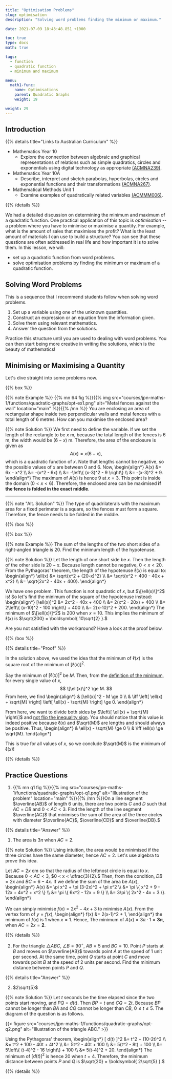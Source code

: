 ```yaml
---
title: "Optimisation Problems"
slug: optimisation
description: "Solving word problems finding the minimum or maximum."

date: 2021-07-09 18:43:48.851 +1000

toc: true
type: docs
math: true

tags:
  - function
  - quadratic function
  - minimum and maximum

menu:
  math1-func:
    name: Optimisations
    parent: Quadratic Graphs
    weight: 19

weight: 29
---
```


## Introduction

{{% details title="Links to Australian Curriculum" %}}

- Mathematics Year 10
    - Explore the connection between algebraic and graphical representations of relations such as simple quadratics, circles and exponentials using digital technology as appropriate [(ACMNA239)](https://www.australiancurriculum.edu.au/f-10-curriculum/mathematics/?strand=Number+and+Algebra&strand=Measurement+and+Geometry&strand=Statistics+and+Probability&capability=ignore&priority=ignore&year=11761&elaborations=true&cd=ACMNA239&searchTerm=ACMNA239#dimension-content).
- Mathematics Year 10A
    - Describe, interpret and sketch parabolas, hyperbolas, circles and exponential functions and their transformations [(ACMNA267)](https://www.australiancurriculum.edu.au/f-10-curriculum/mathematics/?strand=Number+and+Algebra&strand=Measurement+and+Geometry&strand=Statistics+and+Probability&capability=ignore&priority=ignore&year=11762&elaborations=true&cd=ACMNA267&searchTerm=ACMNA267#dimension-content).
- Mathematical Methods Unit 1
    - Examine examples of quadratically related variables [(ACMMM006)](https://www.australiancurriculum.edu.au/senior-secondary-curriculum/mathematics/mathematical-methods/?unit=Unit+1&cd=ACMMM006&searchTerm=ACMMM010#dimension-content).

{{% /details %}}

We had a detailed discussion on determining the minimum and maximum of a quadratic function. One practical application of this topic is *optimisation* -- a problem where you have to minimise or maximise a quantity. For example, what is the amount of sales that maximises the profit? What is the least amount of materials I can use to build a structure? You can see that these questions are often addressed in real life and how important it is to solve them. In this lesson, we will:
- set up a quadratic function from word problems.
- solve optimisation problems by finding the minimum or maximum of a quadratic function.


## Solving Word Problems

This is a sequence that I recommend students follow when solving word problems.

1. Set up a variable using one of the unknown quantities.
2. Construct an expression or an equation from the information given.
3. Solve them using relevant mathematics.
4. Answer the question from the solutions.

Practice this structure until you are used to dealing with word problems. You can then start being more creative in writing the solutions, which is the beauty of mathematics!


## Minimising or Maximising a Quantity

Let's dive straight into some problems now.

{{% box %}}

{{% note Example %}} {{% mn 64 fig %}}{{% img src="courses/jpn-maths-1/functions/quadratic-graphs/opt-ex1.png" alt="Metal fences against the wall" location="main" %}}{{% /mn %}} You are enclosing an area of rectangular shape inside two perpendicular walls and metal fences with a total length of 6 metres. How can you maximise the enclosed area?

{{% note Solution %}} We first need to define the variable. If we set the length of the rectangle to be $x$ m, because the total length of the fences is 6 m, the width would be $(6-x)$ m. Therefore, the area of the enclosure is given as $$ A(x) = x(6-x), $$ which is a quadratic function of $x$. Note that lengths cannot be negative, so the possible values of $x$ are between 0 and 6. Now,
\begin{align*}
  A(x) &= 6x - x^2 \\\\
  &= -(x^2 - 6x) \\\\
  &= -\left\\{ (x-3)^2 - 9 \right\\} \\\\
  &= -(x-3)^2 + 9.
\end{align*}
The maximum of $A(x)$ is hence 9 at $x=3.$ This point is inside the domain $(0< x < 6).$ Therefore, the enclosed area can be maximised **if the fence is folded in the exact middle**. 

---

{{% note "Alt. Solution" %}} The type of quadrilaterals with the maximum area for a fixed perimeter is a square, so the fences must form a square. Therefore, the fence needs to be folded in the middle.

{{% /box %}}



{{% box %}}

{{% note Example %}} The sum of the lengths of the two short sides of a right-angled triangle is 20. Find the minimum length of the hypotenuse.

{{% note Solution %}} Let the length of one short side be $x$. Then the length of the other side is $20-x$. Because length cannot be negative, $0 < x < 20$. From the Pythagoras' theorem, the length of the hypotenuse $\ell(x)$ is equal to:
\begin{align*}
  \ell(x) &= \sqrt{x^2 + (20-x)^2} \\\\
  &= \sqrt{x^2 + 400 - 40x + x^2} \\\\
  &= \sqrt{2x^2 - 40x + 400}.
\end{align*}

We have one problem. This function is not quadratic of $x$, but $\[\ell(x)\]^2$ is! So let's find the minimum of the square of the hypotenuse instead:
\begin{align*}
  \[\ell(x)\]^2 &= 2x^2 - 40x + 400 \\\\
  &= 2(x^2 - 20x) + 400 \\\\
  &= 2\left\\{ (x-10)^2 - 100 \right\\} + 400 \\\\
  &= 2(x-10)^2 + 200.
\end{align*}
The minimum of $\[\ell(x)\]^2$ is 200 when $x=10$. This implies the minimum of $\ell(x)$ is $\sqrt{200} = \boldsymbol{ 10\sqrt{2} }.$

Are you not satisfied with the workaround? Have a look at the proof below.

{{% /box %}}

{{% details title="Proof" %}}

In the solution above, we used the idea that the minimum of $\ell(x)$ is the square root of the minimum of $[\ell(x)]^2$.

Say the minimum of $[\ell(x)]^2$ be $M$. Then, from the [definition of the minimum](../extrema-1/#extrema-and-vertex-form), for every single value of $x$, $$ \[\ell(x)\]^2 \ge M. $$ From here, we find
\begin{align*}
  & \[\ell(x)\]^2 - M \ge 0 \\\\
  & \iff \left\[ \ell(x) + \sqrt{M} \right\] \left\[ \ell(x) - \sqrt{M} \right\] \ge 0.
\end{align*}

From here, we want to divide both sides by $\left\[ \ell(x) + \sqrt{M} \right\]$ and [not flip the inequality sign](../../../numbers-and-expressions/inequalities/properties/#properties). You should notice that this value is indeed positive because $\ell(x)$ and $\sqrt{M}$ are lengths and should always be positive. Thus,
\begin{align*}
  & \ell(x) - \sqrt{M} \ge 0 \\\\
  & \iff \ell(x) \ge \sqrt{M}.
\end{align*}

This is true for all values of $x$, so we conclude $\sqrt{M}$ is the minimum of $\ell(x)$!


{{% /details %}}


## Practice Questions

1. {{% mn q1 fig %}}{{% img src="courses/jpn-maths-1/functions/quadratic-graphs/opt-q1.png" alt="Illustration of the problem" location="main" %}}{{% /mn %}}On a line segment $\overline{AB}$ of length 6 units, there are two points $C$ and $D$ such that $AC=DB$ and $0<AC<3$. Find the length of the line segment $\overline{AC}$ that minimises the sum of the area of the three circles with diameter $\overline{AC}$, $\overline{CD}$ and $\overline{DB}.$

{{% details title="Answer" %}}

1. The area is $3\pi$ when $AC = 2.$

{{% note Solution %}} Using intuition, the area would be minimised if the three circles have the same diameter, hence $AC=2$. Let's use algebra to prove this idea.

Let $AC=2x~\text{cm}$ so that the radius of the leftmost circle is equal to $x$. Because $0 < AC < 3$, $0 < x < \dfrac{3}{2}.$ Then, from the condition, $DB=2x$ and $BC=6-4x.$ If we define the sum of the area be $A(x)$,
\begin{align*}
  A(x) &= \pi x^2 + \pi (3-2x)^2 + \pi x^2 \\\\
  &= \pi \\{ x^2 + 9 - 12x + 4x^2 + x^2 \\} \\\\
  &= \pi \\{ 6x^2 - 12x + 9 \\} \\\\
  &= 3\pi \\{ 2x^2 - 4x + 3 \\}. 
\end{align*}

We can simply minimise $f(x) = 2x^2 - 4x + 3$ to minimise $A(x).$ From the vertex form of $y=f(x)$,
\begin{align*}
  f(x) &= 2(x-1)^2 + 1,
\end{align*}
the minimum of $f(x)$ is 1 when $x=1.$ Hence, The minimum of $A(x) = 3\pi \cdot 1 = \boldsymbol{ 3\pi },$ when $AC = 2x = \boldsymbol{ 2 }.$

{{% /details %}}


2. For the triangle $\triangle ABC$, $\angle B = 90^\circ$, $AB=5$ and $BC=10$. Point $P$ starts at $B$ and moves on $\overline{AB}$ towards point $A$ at the speed of 1 unit per second. At the same time, point $Q$ starts at point $C$ and move towards point $B$ at the speed of 2 units per second. Find the minimum distance between points $P$ and $Q$.

{{% details title="Answer" %}}

2. $2\sqrt{5}$

{{% note Solution %}} Let $t$ seconds be the time elapsed since the two points start moving, and $PQ=d(t)$. Then $BP=t$ and $CQ=2t$. Because $BP$ cannot be longer than $BA$ and $CQ$ cannot be longer than $CB$, $0 \le t \le 5$. The diagram of the question is as follows.

{{< figure src="courses/jpn-maths-1/functions/quadratic-graphs/opt-q2.png" alt="Illustration of the triangle ABC." >}}

Using the Pythagoras' theorem,
\begin{align*}
  [ d(t) ]^2 &= t^2 + (10-2t)^2 \\\\
  &= t^2 + 100 - 40t + 4t^2 \\\\
  &= 5t^2 - 40t + 100 \\\\
  &= 5(t^2 - 8t) + 100 \\\\
  &= 5\left\\{ (t-4)^2 - 16 \right\\} + 100 \\\\
  &= 5(t-4)^2 + 20.
\end{align*}
The minimum of $[ d(t) ]^2$ is hence 20 when $t=4$. Therefore, the minimum distance between points $P$ and $Q$ is $\sqrt{20} = \boldsymbol{ 2\sqrt{5} }.$

{{% /details %}}